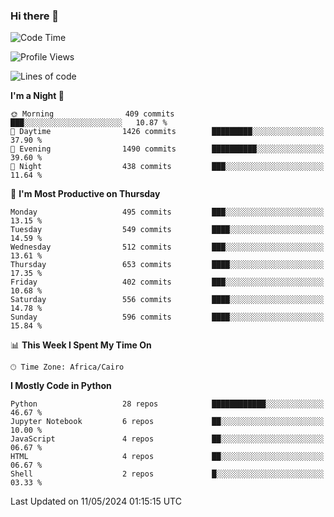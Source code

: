 ### Hi there 👋

<!--
**AMR-KELEG/AMR-KELEG** is a ✨ _special_ ✨ repository because its `README.md` (this file) appears on your GitHub profile.

Here are some ideas to get you started:

- 🔭 I’m currently working on ...
- 🌱 I’m currently learning ...
- 👯 I’m looking to collaborate on ...
- 🤔 I’m looking for help with ...
- 💬 Ask me about ...
- 📫 How to reach me: ...
- 😄 Pronouns: ...
- ⚡ Fun fact: ...
-->

<!--START_SECTION:waka-->
![Code Time](http://img.shields.io/badge/Code%20Time-0%20secs-blue)

![Profile Views](http://img.shields.io/badge/Profile%20Views-0-blue)

![Lines of code](https://img.shields.io/badge/From%20Hello%20World%20I%27ve%20Written-20.9%20million%20lines%20of%20code-blue)

**I'm a Night 🦉** 

```text
🌞 Morning                409 commits         ███░░░░░░░░░░░░░░░░░░░░░░   10.87 % 
🌆 Daytime                1426 commits        █████████░░░░░░░░░░░░░░░░   37.90 % 
🌃 Evening                1490 commits        ██████████░░░░░░░░░░░░░░░   39.60 % 
🌙 Night                  438 commits         ███░░░░░░░░░░░░░░░░░░░░░░   11.64 % 
```
📅 **I'm Most Productive on Thursday** 

```text
Monday                   495 commits         ███░░░░░░░░░░░░░░░░░░░░░░   13.15 % 
Tuesday                  549 commits         ████░░░░░░░░░░░░░░░░░░░░░   14.59 % 
Wednesday                512 commits         ███░░░░░░░░░░░░░░░░░░░░░░   13.61 % 
Thursday                 653 commits         ████░░░░░░░░░░░░░░░░░░░░░   17.35 % 
Friday                   402 commits         ███░░░░░░░░░░░░░░░░░░░░░░   10.68 % 
Saturday                 556 commits         ████░░░░░░░░░░░░░░░░░░░░░   14.78 % 
Sunday                   596 commits         ████░░░░░░░░░░░░░░░░░░░░░   15.84 % 
```


📊 **This Week I Spent My Time On** 

```text
🕑︎ Time Zone: Africa/Cairo
```

**I Mostly Code in Python** 

```text
Python                   28 repos            ████████████░░░░░░░░░░░░░   46.67 % 
Jupyter Notebook         6 repos             ██░░░░░░░░░░░░░░░░░░░░░░░   10.00 % 
JavaScript               4 repos             ██░░░░░░░░░░░░░░░░░░░░░░░   06.67 % 
HTML                     4 repos             ██░░░░░░░░░░░░░░░░░░░░░░░   06.67 % 
Shell                    2 repos             █░░░░░░░░░░░░░░░░░░░░░░░░   03.33 % 
```




 Last Updated on 11/05/2024 01:15:15 UTC
<!--END_SECTION:waka-->
